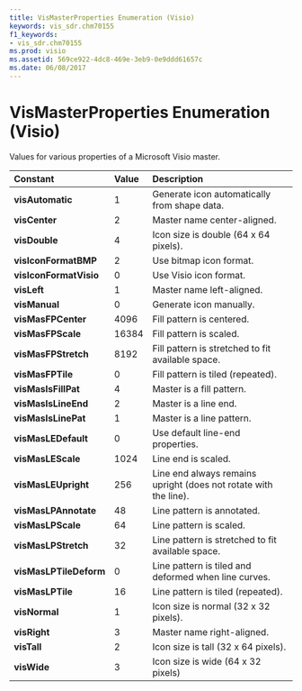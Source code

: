 ```yaml
---
title: VisMasterProperties Enumeration (Visio)
keywords: vis_sdr.chm70155
f1_keywords:
- vis_sdr.chm70155
ms.prod: visio
ms.assetid: 569ce922-4dc8-469e-3eb9-0e9ddd61657c
ms.date: 06/08/2017
---
```



# VisMasterProperties Enumeration (Visio)

Values for various properties of a Microsoft Visio master.



|**Constant**|**Value**|**Description**|
|:-----|:-----|:-----|
| **visAutomatic**|1|Generate icon automatically from shape data.|
| **visCenter**|2|Master name center-aligned.|
| **visDouble**|4|Icon size is double (64 x 64 pixels).|
| **visIconFormatBMP**|2|Use bitmap icon format.|
| **visIconFormatVisio**|0|Use Visio icon format.|
| **visLeft**|1|Master name left-aligned.|
| **visManual**|0|Generate icon manually.|
| **visMasFPCenter**|4096|Fill pattern is centered.|
| **visMasFPScale**|16384|Fill pattern is scaled.|
| **visMasFPStretch**|8192|Fill pattern is stretched to fit available space.|
| **visMasFPTile**|0|Fill pattern is tiled (repeated).|
| **visMasIsFillPat**|4|Master is a fill pattern.|
| **visMasIsLineEnd**|2|Master is a line end.|
| **visMasIsLinePat**|1|Master is a line pattern.|
| **visMasLEDefault**|0|Use default line-end properties.|
| **visMasLEScale**|1024|Line end is scaled.|
| **visMasLEUpright**|256|Line end always remains upright (does not rotate with the line).|
| **visMasLPAnnotate**|48|Line pattern is annotated.|
| **visMasLPScale**|64|Line pattern is scaled.|
| **visMasLPStretch**|32|Line pattern is stretched to fit available space.|
| **visMasLPTileDeform**|0|Line pattern is tiled and deformed when line curves.|
| **visMasLPTile**|16|Line pattern is tiled (repeated).|
| **visNormal**|1|Icon size is normal (32 x 32 pixels).|
| **visRight**|3|Master name right-aligned.|
| **visTall**|2|Icon size is tall (32 x 64 pixels).|
| **visWide**|3|Icon size is wide (64 x 32 pixels)|

